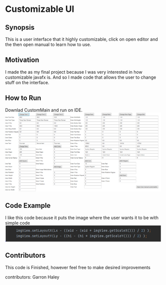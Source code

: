 # Customizable UI
## Synopsis
This is a user interface that it highly customizable, click on open editor and the then open manual to learn how to use.
## Motivation
I made the as my final project because I was very interested in how customizable javafx is. And so I made code that allows the user to change stuff on the interface.
## How to Run
Downlad CustomMain and run on IDE.
<img src="game.PNG" />
## Code Example
I like this code because it puts the image where the user wants it to be with simple code
<img src="Capture.PNG" />
## Contributors
<p>This code is Finished, however feel free to make desired improvements</p>
<p>contributors: Garron Haley</p>
